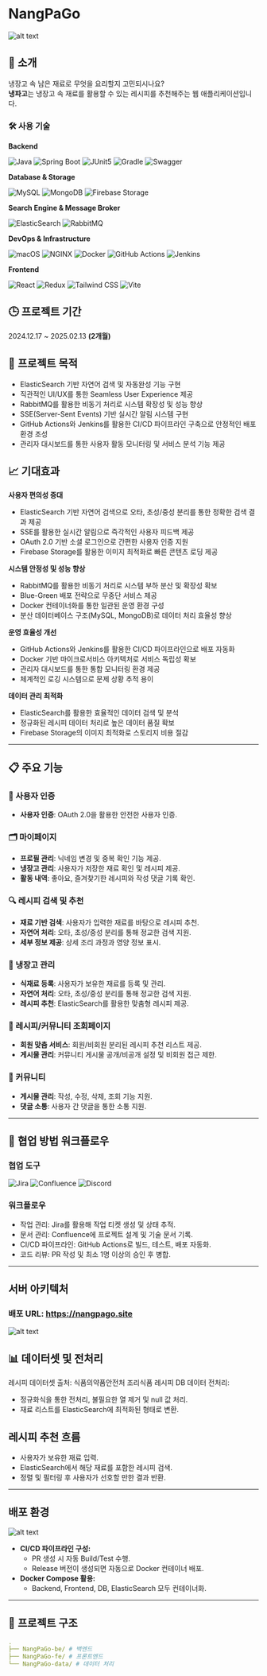 # NangPaGo

![alt text](assets/thumbnail.png)

## 👋 소개

냉장고 속 남은 재료로 무엇을 요리할지 고민되시나요?  
**냉파고**는 냉장고 속 재료를 활용할 수 있는 레시피를 추천해주는 웹 애플리케이션입니다.

### 🛠️ 사용 기술

**Backend**

![Java](https://img.shields.io/badge/☕_Java-F89820?&style=for-the-badge&logo=Java&logoColor=white)
![Spring Boot](https://img.shields.io/badge/Spring_Boot-6DB33F?&style=for-the-badge&logo=SpringBoot&logoColor=white)
![JUnit5](https://img.shields.io/badge/JUnit5-25A162?&style=for-the-badge&logo=JUnit5&logoColor=white)
![Gradle](https://img.shields.io/badge/Gradle-02303A?&style=for-the-badge&logo=Gradle&logoColor=white)
![Swagger](https://img.shields.io/badge/Swagger-85EA2D?&style=for-the-badge&logo=Swagger&logoColor=black)

**Database & Storage**

![MySQL](https://img.shields.io/badge/MySQL-4479A1?style=for-the-badge&logo=mysql&logoColor=white)
![MongoDB](https://img.shields.io/badge/MongoDB-47A248?style=for-the-badge&logo=mongodb&logoColor=white)
![Firebase Storage](https://img.shields.io/badge/Firebase_Storage-DD2C00?style=for-the-badge&logo=firebase&logoColor=white)

**Search Engine & Message Broker**

![ElasticSearch](https://img.shields.io/badge/ElasticSearch-005571?style=for-the-badge&logo=elasticsearch&logoColor=white)
![RabbitMQ](https://img.shields.io/badge/RabbitMQ-FF6600?style=for-the-badge&logo=rabbitmq&logoColor=white)

**DevOps & Infrastructure**

![macOS](https://img.shields.io/badge/macOS(server)-000000?style=for-the-badge&logo=macos&logoColor=white)
![NGINX](https://img.shields.io/badge/NGINX-009639?style=for-the-badge&logo=nginx&logoColor=white)
![Docker](https://img.shields.io/badge/Docker-2496ED?style=for-the-badge&logo=docker&logoColor=white)
![GitHub Actions](https://img.shields.io/badge/GitHub_Actions-2088FF?style=for-the-badge&logo=githubactions&logoColor=white)
![Jenkins](https://img.shields.io/badge/Jenkins-D24939?style=for-the-badge&logo=jenkins&logoColor=white)

**Frontend**

![React](https://img.shields.io/badge/React-61DAFB?style=for-the-badge&logo=react&logoColor=black)
![Redux](https://img.shields.io/badge/Redux-764ABC?style=for-the-badge&logo=redux&logoColor=white)
![Tailwind CSS](https://img.shields.io/badge/Tailwind_CSS-06B6D4?style=for-the-badge&logo=tailwindcss&logoColor=white)
![Vite](https://img.shields.io/badge/Vite-646CFF?style=for-the-badge&logo=vite&logoColor=white)

## 🕒 프로젝트 기간

2024.12.17 ~ 2025.02.13 **(2개월)** 


## 🎯 프로젝트 목적

- ElasticSearch 기반 자연어 검색 및 자동완성 기능 구현
- 직관적인 UI/UX를 통한 Seamless User Experience 제공
- RabbitMQ를 활용한 비동기 처리로 시스템 확장성 및 성능 향상
- SSE(Server-Sent Events) 기반 실시간 알림 시스템 구현
- GitHub Actions와 Jenkins를 활용한 CI/CD 파이프라인 구축으로 안정적인 배포 환경 조성
- 관리자 대시보드를 통한 사용자 활동 모니터링 및 서비스 분석 기능 제공


## 📈 기대효과

**사용자 편의성 증대**  
- ElasticSearch 기반 자연어 검색으로 오타, 초성/중성 분리를 통한 정확한 검색 결과 제공
- SSE를 활용한 실시간 알림으로 즉각적인 사용자 피드백 제공
- OAuth 2.0 기반 소셜 로그인으로 간편한 사용자 인증 지원
- Firebase Storage를 활용한 이미지 최적화로 빠른 콘텐츠 로딩 제공

**시스템 안정성 및 성능 향상**  
- RabbitMQ를 활용한 비동기 처리로 시스템 부하 분산 및 확장성 확보
- Blue-Green 배포 전략으로 무중단 서비스 제공
- Docker 컨테이너화를 통한 일관된 운영 환경 구성
- 분산 데이터베이스 구조(MySQL, MongoDB)로 데이터 처리 효율성 향상

**운영 효율성 개선**  
- GitHub Actions와 Jenkins를 활용한 CI/CD 파이프라인으로 배포 자동화
- Docker 기반 마이크로서비스 아키텍처로 서비스 독립성 확보
- 관리자 대시보드를 통한 통합 모니터링 환경 제공
- 체계적인 로깅 시스템으로 문제 상황 추적 용이

**데이터 관리 최적화**  
- ElasticSearch를 활용한 효율적인 데이터 검색 및 분석
- 정규화된 레시피 데이터 처리로 높은 데이터 품질 확보
- Firebase Storage의 이미지 최적화로 스토리지 비용 절감

---

## 📋 주요 기능

### 🔑 사용자 인증
- **사용자 인증**: OAuth 2.0을 활용한 안전한 사용자 인증.

### 🗂 마이페이지
- **프로필 관리**: 닉네임 변경 및 중복 확인 기능 제공.
- **냉장고 관리**: 사용자가 저장한 재료 확인 및 레시피 제공.
- **활동 내역**: 좋아요, 즐겨찾기한 레시피와 작성 댓글 기록 확인.

### 🔍 레시피 검색 및 추천
- **재료 기반 검색**: 사용자가 입력한 재료를 바탕으로 레시피 추천.
- **자연어 처리**: 오타, 초성/중성 분리를 통해 정교한 검색 지원.
- **세부 정보 제공**: 상세 조리 과정과 영양 정보 표시.

### 🧊 냉장고 관리
- **식재료 등록**: 사용자가 보유한 재료를 등록 및 관리.
- **자연어 처리**: 오타, 초성/중성 분리를 통해 정교한 검색 지원.
- **레시피 추천**: ElasticSearch를 활용한 맞춤형 레시피 제공.

### 📖 레시피/커뮤니티 조회페이지
- **회원 맞춤 서비스**: 회원/비회원 분리된 레시피 추천 리스트 제공.
- **게시물 관리**: 커뮤니티 게시물 공개/비공개 설정 및 비회원 접근 제한.

### 👥 커뮤니티
- **게시물 관리**: 작성, 수정, 삭제, 조회 기능 지원.
- **댓글 소통**: 사용자 간 댓글을 통한 소통 지원.

---


## 🤝 협업 방법 워크플로우

### 협업 도구
![Jira](https://img.shields.io/badge/Jira-Task%20Management-blue?logo=jira&logoColor=white)
![Confluence](https://img.shields.io/badge/Confluence-Documentation-blue?logo=confluence&logoColor=white)
![Discord](https://img.shields.io/badge/Discord-Team%20Communication-purple?logo=discord&logoColor=white)

### 워크플로우
- 작업 관리: Jira를 활용해 작업 티켓 생성 및 상태 추적.
- 문서 관리: Confluence에 프로젝트 설계 및 기술 문서 기록.
- CI/CD 파이프라인: GitHub Actions로 빌드, 테스트, 배포 자동화.
- 코드 리뷰: PR 작성 및 최소 1명 이상의 승인 후 병합.

---

## 서버 아키텍처
### 배포 URL: https://nangpago.site

![alt text](assets/server_architecture.png)


## 📊 데이터셋 및 전처리
레시피 데이터셋
출처: 식품의약품안전처 조리식품 레시피 DB
데이터 전처리:
- 정규화식을 통한 전처리, 불필요한 열 제거 및 null 값 처리.
- 재료 리스트를 ElasticSearch에 최적화된 형태로 변환.

## 레시피 추천 흐름
- 사용자가 보유한 재료 입력.
- ElasticSearch에서 해당 재료를 포함한 레시피 검색.
- 정렬 및 필터링 후 사용자가 선호할 만한 결과 반환.

---

## 배포 환경
![alt text](assets/cicd.png)
- **CI/CD 파이프라인 구성:**
  - PR 생성 시 자동 Build/Test 수행.
  - Release 버전이 생성되면 자동으로 Docker 컨테이너 배포.
- **Docker Compose 활용:**
  - Backend, Frontend, DB, ElasticSearch 모두 컨테이너화.

---


## 📄 프로젝트 구조
```yaml
.
├── NangPaGo-be/ # 백엔드
├── NangPaGo-fe/ # 프론트엔드
└── NangPaGo-data/ # 데이터 처리
